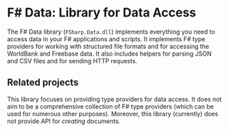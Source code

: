 # F# Data: Library for Data Access

The F# Data library (`FSharp.Data.dll`) implements everything you need to access data 
in your F# applications and scripts. It implements F# type providers for working with 
structured file formats and for accessing the WorldBank and Freebase data. It 
also includes helpers for parsing JSON and CSV files and for sending HTTP requests.


## Related projects

This library focuses on providing type providers for data access.
It does not aim to be a comprehensive collection of F# type 
providers (which can be used for numerous other purposes). Moreover, this library 
(currently) does not provide API for _creating_ documents.
